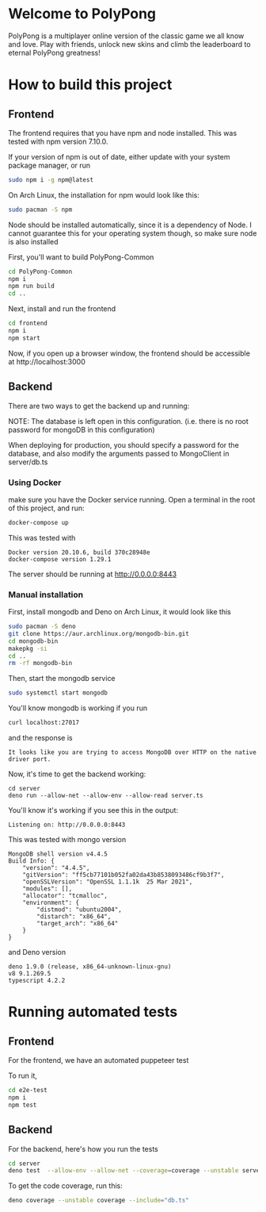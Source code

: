# Welcome to PolyPong

PolyPong is a multiplayer online version of the classic game we all know and love. Play with friends, unlock new skins and climb the leaderboard to eternal PolyPong greatness!

# How to build this project

## Frontend

The frontend requires that you have npm and node installed.
This was tested with npm version 7.10.0.

If your version of npm is out of date, either update with
your system package manager, or run 

```bash
sudo npm i -g npm@latest
```

On Arch Linux, the installation for npm would look like this:
```bash
sudo pacman -S npm
```

Node should be installed automatically, since it is a
dependency of Node. I cannot guarantee this for your
operating system though, so make sure node is also installed


First, you'll want to build PolyPong-Common

```bash
cd PolyPong-Common
npm i
npm run build
cd ..
```

Next, install and run the frontend
```bash
cd frontend
npm i
npm start
```

Now, if you open up a browser window,
the frontend should be accessible at
http://localhost:3000

## Backend
There are two ways to get the backend up and running:

NOTE: The database is left open in this configuration.
(i.e. there is no root password for mongoDB in this configuration)

When deploying for production, you should specify a password
for the database, and also modify the arguments passed to MongoClient
in server/db.ts

### Using Docker
make sure you have the Docker service running.
Open a terminal in the root of this project, and run:

```bash
docker-compose up
```

This was tested with 
```
Docker version 20.10.6, build 370c28948e
docker-compose version 1.29.1
```

The server should be running at
http://0.0.0.0:8443

### Manual installation

First, install mongodb and Deno
on Arch Linux, it would look like this

```bash
sudo pacman -S deno
git clone https://aur.archlinux.org/mongodb-bin.git
cd mongodb-bin
makepkg -si
cd ..
rm -rf mongodb-bin
```
Then, start the mongodb service

```bash
sudo systemctl start mongodb
```

You'll know mongodb is working if you run
```bash
curl localhost:27017
```
and the response is
```
It looks like you are trying to access MongoDB over HTTP on the native driver port.
```

Now, it's time to get the backend working:
```
cd server
deno run --allow-net --allow-env --allow-read server.ts
```

You'll know it's working if you see this in the output:
```
Listening on: http://0.0.0.0:8443
```

This was tested with mongo version
```
MongoDB shell version v4.4.5
Build Info: {
    "version": "4.4.5",
    "gitVersion": "ff5cb77101b052fa02da43b8538093486cf9b3f7",
    "openSSLVersion": "OpenSSL 1.1.1k  25 Mar 2021",
    "modules": [],
    "allocator": "tcmalloc",
    "environment": {
        "distmod": "ubuntu2004",
        "distarch": "x86_64",
        "target_arch": "x86_64"
    }
}
```

and Deno version
```
deno 1.9.0 (release, x86_64-unknown-linux-gnu)
v8 9.1.269.5
typescript 4.2.2
```

# Running automated tests

## Frontend
For the frontend, we have an automated puppeteer test

To run it,

```bash
cd e2e-test
npm i
npm test
```


## Backend
For the backend, here's how you run the tests

```bash
cd server
deno test  --allow-env --allow-net --coverage=coverage --unstable server.ts 
```

To get the code coverage, run this:
```bash
deno coverage --unstable coverage --include="db.ts"
```

